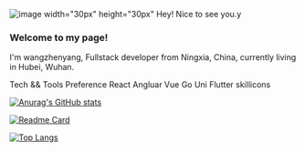 ![image width="30px" height="30px"](https://user-images.githubusercontent.com/66305203/197138394-ffd42f0e-4e1a-4c67-b5a1-129aa0f8664c.png)  Hey! Nice to see you.y 

### Welcome to my page!
I'm wangzhenyang, Fullstack developer from  Ningxia, China, currently living in  Hubei, Wuhan.

Tech && Tools Preference
React Angluar Vue Go Uni Flutter
skillicons

[![Anurag's GitHub stats](https://github-readme-stats.vercel.app/api?username=Colincosmo&count_private=true&show_icons=true&theme=radical)](https://github.com/anuraghazra/github-readme-stats)

[![Readme Card](https://github-readme-stats.vercel.app/api/pin/?username=Colincosmo&repo=vue3-template&show_owner=true)](https://github.com/Colincosmo/vue3-template)

[![Top Langs](https://github-readme-stats.vercel.app/api/top-langs/?username=Colincosmo)](https://github.com/anuraghazra/github-readme-stats)

